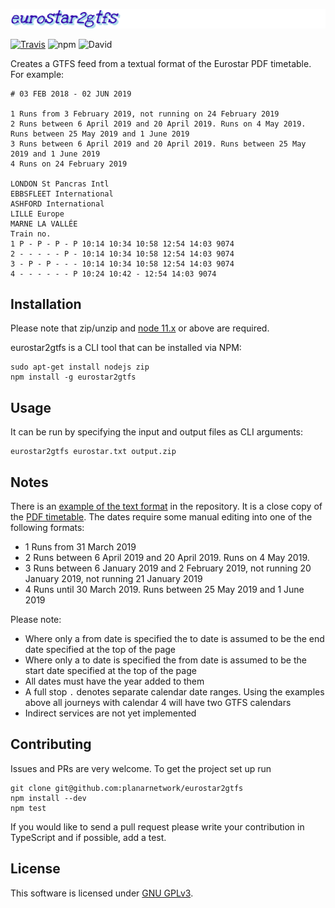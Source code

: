 ![eurostar2gtfs](logo.png)

[![Travis](https://img.shields.io/travis/planarnetwork/eurostar2gtfs.svg?style=flat-square)](https://travis-ci.org/planarnetwork/eurostar2gtfs) ![npm](https://img.shields.io/npm/v/eurostar2gtfs.svg?style=flat-square) ![David](https://img.shields.io/david/planarnetwork/eurostar2gtfs.svg?style=flat-square)

Creates a GTFS feed from a textual format of the Eurostar PDF timetable. For example:

```
# 03 FEB 2018 - 02 JUN 2019

1 Runs from 3 February 2019, not running on 24 February 2019
2 Runs between 6 April 2019 and 20 April 2019. Runs on 4 May 2019. Runs between 25 May 2019 and 1 June 2019
3 Runs between 6 April 2019 and 20 April 2019. Runs between 25 May 2019 and 1 June 2019
4 Runs on 24 February 2019

LONDON St Pancras Intl
EBBSFLEET International
ASHFORD International
LILLE Europe
MARNE LA VALLÉE
Train no.
1 P - P - P - P 10:14 10:34 10:58 12:54 14:03 9074
2 - - - - - P - 10:14 10:34 10:58 12:54 14:03 9074
3 - P - P - - - 10:14 10:34 10:58 12:54 14:03 9074
4 - - - - - - P 10:24 10:42 - 12:54 14:03 9074
```

## Installation

Please note that zip/unzip and [node 11.x](https://nodejs.org) or above are required.

eurostar2gtfs is a CLI tool that can be installed via NPM:

```
sudo apt-get install nodejs zip
npm install -g eurostar2gtfs
```

## Usage

It can be run by specifying the input and output files as CLI arguments:

```
eurostar2gtfs eurostar.txt output.zip
```

## Notes

There is an [example of the text format](timetable.txt) in the repository. It is a close copy of the [PDF timetable](https://content-static.eurostar.com/documents/446099_Timetables%20Core%20destination_Issue%2082_UK%20EN_0.pdf). The dates require some manual editing into one of the following formats:

 * 1 Runs from 31 March 2019
 * 2 Runs between 6 April 2019 and 20 April 2019. Runs on 4 May 2019.
 * 3 Runs between 6 January 2019 and 2 February 2019, not running 20 January 2019, not running 21 January 2019
 * 4 Runs until 30 March 2019. Runs between 25 May 2019 and 1 June 2019

Please note:
  
* Where only a from date is specified the to date is assumed to be the end date specified at the top of the page
* Where only a to date is specified the from date is assumed to be the start date specified at the top of the page
* All dates must have the year added to them
* A full stop `.` denotes separate calendar date ranges. Using the examples above all journeys with calendar 4 will have two GTFS calendars   
* Indirect services are not yet implemented

## Contributing

Issues and PRs are very welcome. To get the project set up run

```
git clone git@github.com:planarnetwork/eurostar2gtfs
npm install --dev
npm test
```

If you would like to send a pull request please write your contribution in TypeScript and if possible, add a test.

## License

This software is licensed under [GNU GPLv3](https://www.gnu.org/licenses/gpl-3.0.en.html).

